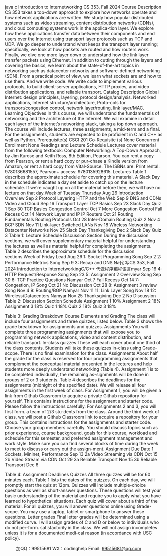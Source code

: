 java c
Introduction to Internetworking 
CS 353, Fall 2024 
Course Description
CS 353 takes a top-down approach to explore how networks operate and how network applications are written. We study how popular distributed systems such as video streaming, content distribution networks (CDNs), and cloud computing systems work in the applica-tion layer. We explore how these applications transfer data between their components and end users over the Internet using transport layer protocols such as TCP and UDP. We go deeper to understand what keeps the transport layer running; specifically, we look at how packets are routed and how routers work. Finally, we dive one more layer down to understand how the link layer transfer packets using Ethernet. In addition to cutting through the layers and covering the basics, we learn about the state-of-the-art topics in networking such as datacenter networks and software-defined networking (SDN).
From a practical point of view, we learn what sockets are and how to use them. And we write code. We write code to implement various protocols, to build client-server applications, HTTP proxies, and video distribution applications, and reliable transport.
Catalog Description 
Global Internet: design principles, layering, protocol design/analysis. Networked applications, Internet structure/architecture, Proto-cols for transport/congestion control, network layer/routing, link layer/MAC.
Learning Objectives 
In this course, we will understand the fundamentals of networking and the architecture of the Internet. We will examine in detail each layer of the Internet’s networking stack, taking a top down approach. The course will include lectures, three assignments, a mid-term and a final.
For the assignments, students are expected to be proficient in C and C++ as well as Python.
Prerequisite(s) CSCI 201
Co-Requisite (s) None
Concurrent Enrollment None
Readings and Lecture Schedule
Lectures cover material from the following textbook:
Computer Networking: A Top-Down Approach, by Jim Kurose and Keith Ross, 8th Edition, Pearson.
You can rent a copy from Pearson, or rent a hard copy or pur-chase a Kindle version from Amazon, or rent a hard copy from Vital-Source. The ISBNs are: Print rental: 9780136681557, Pearson+ access: 9780135928615.
Lectures
Table 1 describes the approximate schedule for covering this material. A Slack Day in the schedule indicates a day set aside to catch up on the lecture schedule. If we’re caught up on all the material before then, we will have no lecture on that day.Week of Tuesday Thursday Aug 26 Introduction Overview Sep 2 Protocol Layering HTTP and the Web Sep 9 DNS and CDNs Video and Cloud Sep 16 Transport Layer TCP Basics Sep 23 Slack Day Quiz 1 Sep 30 TCP Basics Congestion Control Oct 7 More Congestion Control Fall Recess Oct 14 Network Layer and IP IP Routers Oct 21 Routing Fundamentals Routing Protocols Oct 28 Inter-Domain Routing Quiz 2 Nov 4 BGP SDN Nov 11 Link-layer Switched LANs Nov 18 Wireless Networking Datacenter Networks Nov 25 Slack Day Thanksgiving Dec 2 Slack Day Quiz 3 Table 1: Lecture Schedule
Discussion Section
During the discussion sections, we will cover supplementary material helpful for understanding the lectures as well as material helpful for completing the assignments. Table 2 describes the approximate schedule for the discussion sections.Week of Friday Lead Aug 26 1: Socket Programming Song Sep 2 2: Performance Metrics Song Sep 9 3: Recap and DNS Na代 写CS 353, Fall 2024 Introduction to InternetworkingC/C++
代做程序编程语言myar Sep 16 4: HTTP Request/Response Song Sep 23 5: Assignment 2 Overview Song Sep 30 6: TCP Practice Questions Namyar Oct 7 Fall Recess Oct 14 7: Congestion, IP Song Oct 21 No Discussion Oct 28 8: Assignment 3 review Song Nov 4 9: Routing/BGP Namyar Nov 11 11: Link Layer Song Nov 18 12: Wireless/Datacenters Namyar Nov 25 Thanksgiving Dec 2 No Discussion 
Table 2: Discussion Section Schedule
Assignment 1 10% Assignment 2 18% Assignment 3 18% Quiz 1 18% Quiz 2 18% Quiz 3 18% 

Table 3: Grading Breakdown
Course Elements and Grading
The class will include four assignments and three quizzes, listed below. Table 3 shows the grade breakdown for assignments and quizzes.
Assignments You will complete three programming assignments that will expose you to programming network applications, video and content distribution, and reliable transport.
In-class quizzes These will each cover about one third of the class contents. Students will take these quizzes in-class using Grade-scope. There is no final examination for the class.
Assignments
About half the grade for the class is reserved for four programming assignments that complement the conceptual material presented in the lectures and help students more deeply understand networking (Table 4).
Assignment 1 is to be completed individually, the remaining as-signments will be done in groups of 2 or 3 students. Table 4 describes the deadlines for the assignments (midnight of the specified date). We will release all four assignments in the first week of class.
For Assignment 1, you will be given a link from Github Classroom to acquire a private Github repository for yourself. This contains instructions for the assignment and starter code. Please follow the instructions carefully.
For Assignments 2 and 3, you will first form. a team of 2/3 stu-dents from the class. Around the third week of class, we will post a Github Classroom link to acquire a repository for your group. This contains instructions for the assignments and starter code.
Choose your group members carefully. You should discuss topics such as prior experience, course background, goals for this course, workload and schedule for this semester, and preferred assignment management and work style. Make sure you can find several blocks of time during the week to meet to discuss or carry out the assign-ment.
Assignment Due Date 1 Sockets, Mininet,  Performance Sep 13 2a Video Streaming via CDN Oct 15 2b Video Stream via CDN Oct 29 3a Reliable Transport Nov 15 3b Reliable Transport Dec 6 

Table 4: Assignment Deadlines
Quizzes
All three quizzes will be for 60 minutes each. Table 1 lists the dates of the quizzes. On each day, we will promptly start the quiz at 12pm.
Quizzes will include multiple-choice questions as well as short-answer questions. These questions will test your basic understanding of the material and require you to apply what you have learned to hypothetical situations. Each quiz will cover about a third of the material.
For all quizzes, you will answer questions online using Grade-scope. You may use a laptop, tablet or smartphone to answer these questions.
Letter grades
Final letter grades will be determined using a modified curve. I will assign grades of C and D or below to individuals who do not per-form. satisfactorily in the class.
We will not assign incompletes unless it is for a documented medi-cal reason (in accordance with USC policy).



         
加QQ：99515681  WX：codinghelp  Email: 99515681@qq.com
